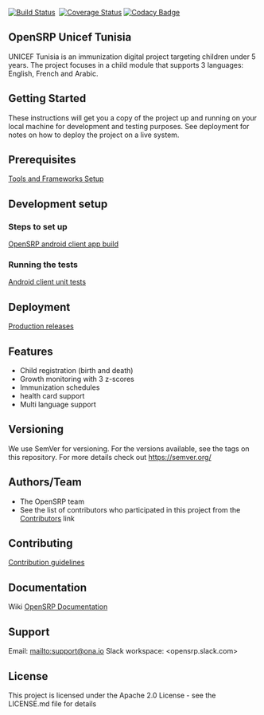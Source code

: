 
[![Build Status](https://travis-ci.com/OpenSRP/opensrp-client-unicef-tunisia.svg?branch=master)](https://travis-ci.com/OpenSRP/opensrp-client-unicef-tunisia)
&nbsp;[![Coverage Status](https://coveralls.io/repos/github/OpenSRP/opensrp-client-unicef-tunisia/badge.svg?branch=master)](https://coveralls.io/github/OpenSRP/opensrp-client-unicef-tunisia?branch=master)
[![Codacy Badge](https://api.codacy.com/project/badge/Grade/4a58cd4e1748432780ac66a9fbee0394)](https://www.codacy.com/app/OpenSRP/opensrp-client-unicef-tunisia?utm_source=github.com&amp;utm_medium=referral&amp;utm_content=OpenSRP/opensrp-client-unicef-tunisia&amp;utm_campaign=Badge_Grade) 

## OpenSRP Unicef Tunisia
UNICEF Tunisia is an immunization digital project targeting children under 5 years. The project focuses in a child module that supports 3 languages: English, French and Arabic.

## Getting Started
These instructions will get you a copy of the project up and running on your local machine for development and testing purposes. See deployment for notes on how to deploy the project on a live system.

## Prerequisites
[Tools and Frameworks Setup](https://smartregister.atlassian.net/wiki/spaces/Documentation/pages/6619207/Tools+and+Frameworks+Setup)

## Development setup

### Steps to set up
[OpenSRP android client app build](https://smartregister.atlassian.net/wiki/spaces/Documentation/pages/6619236/OpenSRP+App+Build)

### Running the tests

[Android client unit tests](https://smartregister.atlassian.net/wiki/spaces/Documentation/pages/65570428/OpenSRP+Client)

## Deployment
[Production releases](https://smartregister.atlassian.net/wiki/spaces/Documentation/pages/1141866503/How+to+create+a+release+APK)

## Features
-   Child registration (birth and death)
-   Growth monitoring with 3 z-scores
-   Immunization schedules
-   health card support
-   Multi language support

## Versioning
We use SemVer for versioning. For the versions available, see the tags on this repository.
For more details check out <https://semver.org/>

## Authors/Team 
-   The OpenSRP team
-   See the list of contributors who participated in this project from the [Contributors](../../graphs/contributors) link

## Contributing
[Contribution guidelines](https://smartregister.atlassian.net/wiki/spaces/Documentation/pages/6619193/OpenSRP+Developer+s+Guide)

## Documentation
Wiki [OpenSRP Documentation](https://smartregister.atlassian.net/wiki/spaces/Documentation)

## Support
Email: <mailto:support@ona.io>
Slack workspace: <opensrp.slack.com>

## License
This project is licensed under the Apache 2.0 License - see the LICENSE.md file for details

